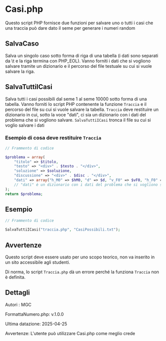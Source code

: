 # Casi.php

Questo script PHP fornisce due funzioni per salvare uno o tutti i casi che una traccia può dare dato il seme per generare i numeri random

## SalvaCaso

Salva un singolo caso sotto forma di riga di una tabella (i dati sono separati da \t e la riga termina con PHP_EOL). Vanno forniti i dati che si vogliono salvare tramite un dizionario e il percorso del file testuale su cui si vuole salvare la riga.

## SalvaTuttiICasi

Salva tutti i casi possibili dal seme 1 al seme 10000 sotto forma di una tabella. Vanno forniti lo script PHP contenente la funzione `Traccia` e il percorso del file su cui si vuole salvare la tabella. `Traccia` deve restituire un dizionario in cui, sotto la voce "dati", ci sia un dizionario con i dati del problema che si vogliono salvare. `SalvaTuttiICasi` tronca il file su cui si voglio salvare i dati

### Esempio di cosa deve restituire `Traccia`

```php
// Frammento di codice

$problema = array(
    "titolo" => $titolo,
    "testo" => "<div>" . $testo . "</div>",
    "soluzione" => $soluzione,
    "discussione" => "<div>" . $disc . "</div>",
    "dati" => array("h_M0" => $hM0, "d" => $d, "v_F0" => $vF0, "h_F0" => $hF0, "y" => $y, "delta" => $delta, "soluzione" => $soluzione)
    // "dati" è un dizionario con i dati del problema che si vogliono salvare
);
return $problema;
```

## Esempio

```php
// Frammento di codice

SalvaTuttiICasi("traccia.php", "CasiPossibili.txt");

```

## Avvertenze

Questo script deve essere usato per uno scopo teorico, non va inserito in un sito accessibile agli studenti.

Di norma, lo script `Traccia.php` dà un errore perché la funziona `Traccia` non è definita.

## Dettagli

Autori : MGC

FormattaNumero.php: v.1.0.0

Ultima datazione: 2025-04-25

Avvertenze: L'utente può utilizzare Casi.php come meglio crede
